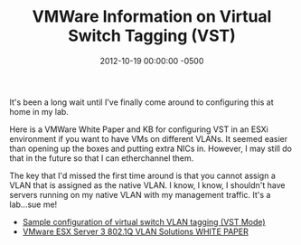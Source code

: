 ﻿---
title:  VMWare Information on Virtual Switch Tagging (VST)
date:   2012-10-19 00:00:00 -0500
categories: IT
---

It's been a long wait until I've finally come around to configuring this at home in my lab.

Here is a VMWare White Paper and KB for configuring VST in an ESXi environment if you want to have VMs on different VLANs. It seemed easier than opening up the boxes and putting extra NICs in. However, I may still do that in the future so that I can etherchannel them.

The key that I'd missed the first time around is that you cannot assign a VLAN that is assigned as the native VLAN. I know, I know, I shouldn't have servers running on my native VLAN with my management traffic. It's a lab...sue me!

- <a href="http://kb.vmware.com/selfservice/microsites/search.do?language=en_US&cmd=displayKC&externalId=1004074">Sample configuration of virtual switch VLAN tagging (VST Mode)</a>
- <a href="http://www.vmware.com/pdf/esx3_vlan_wp.pdf">VMware ESX Server 3 802.1Q VLAN Solutions WHITE PAPER</a>
